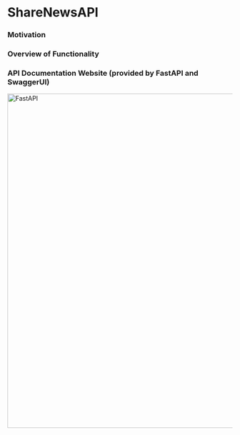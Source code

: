 # ShareNewsAPI

### Motivation


### Overview of Functionality


### API Documentation Website (provided by FastAPI and SwaggerUI)
<img width="749" alt="FastAPI" src="https://user-images.githubusercontent.com/76458258/181718421-56489b7d-525f-453e-ba72-be81f8c52a41.png">
